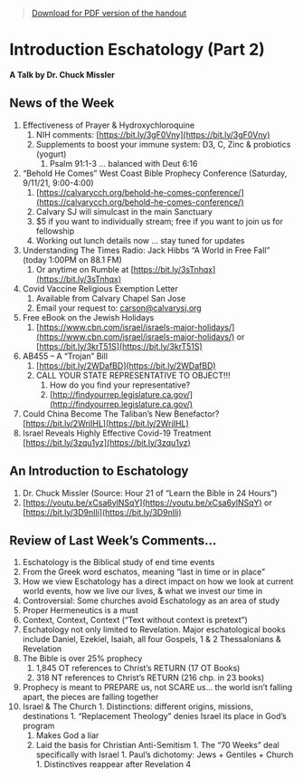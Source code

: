>[Download for PDF version of the handout](/week082921.pdf)

# Introduction Eschatology (Part 2)
**A Talk by Dr. Chuck Missler**

## News of the Week						
1. Effectiveness of Prayer & Hydroxychloroquine
	1. NIH comments: [https://bit.ly/3gF0Vny](https://bit.ly/3gF0Vny)
	1. Supplements to boost your immune system: D3, C, Zinc & probiotics (yogurt)
		1. Psalm 91:1-3 … balanced with Deut 6:16
1. “Behold He Comes” West Coast Bible Prophecy Conference (Saturday, 9/11/21, 9:00-4:00)
	1. [https://calvarycch.org/behold-he-comes-conference/](https://calvarycch.org/behold-he-comes-conference/)
	1. Calvary SJ will simulcast in the main Sanctuary
	1. $5 if you want to individually stream; free if you want to join us for fellowship
	1. Working out lunch details now … stay tuned for updates
1. Understanding The Times Radio: Jack Hibbs “A World in Free Fall” (today 1:00PM on 88.1 FM)
	1. Or anytime on Rumble at [https://bit.ly/3sTnhqx](https://bit.ly/3sTnhqx)
1. Covid Vaccine Religious Exemption Letter
	1. Available from Calvary Chapel San Jose
	1. Email your request  to: carson@calvarysj.org
1. Free eBook on the Jewish Holidays
	1. [https://www.cbn.com/israel/israels-major-holidays/](https://www.cbn.com/israel/israels-major-holidays/) or [https://bit.ly/3krT51S](https://bit.ly/3krT51S)
1. AB455 – A “Trojan” Bill
	1. [https://bit.ly/2WDafBD](https://bit.ly/2WDafBD)
	1. CALL YOUR STATE REPRESENTATIVE TO OBJECT!!! 
		1. How do you find your representative?
		1. [http://findyourrep.legislature.ca.gov/](http://findyourrep.legislature.ca.gov/)
1. Could China Become The Taliban’s New Benefactor? [https://bit.ly/2WriIHL](https://bit.ly/2WriIHL)
1. Israel Reveals Highly Effective Covid-19 Treatment [https://bit.ly/3zqu1yz](https://bit.ly/3zqu1yz)

## An Introduction to Eschatology 
1. Dr. Chuck Missler   (Source: Hour 21 of “Learn the Bible in 24 Hours”)   
1. [https://youtu.be/xCsa6ylNSqY](https://youtu.be/xCsa6ylNSqY)   or   [https://bit.ly/3D9nIli](https://bit.ly/3D9nIli)

## Review of Last Week’s Comments…
1. Eschatology is the Biblical study of end time events 
2. From the Greek word eschatos, meaning “last in time or in place” 
3. How we view Eschatology has a direct impact on how we look at current world events, how we live our lives, & what we invest our time in
4. Controversial: Some churches avoid Eschatology as an area of study
5. Proper Hermeneutics is a must 
6. Context, Context, Context (“Text without context is pretext”)
7. Eschatology not only limited to Revelation.  Major eschatological books include Daniel, Ezekiel, Isaiah, all four Gospels, 1 & 2 Thessalonians & Revelation
8. The Bible is over 25% prophecy
	1. 1,845 OT references to Christ’s RETURN (17 OT Books)
	1. 318 NT references to Christ’s RETURN (216 chp. in 23 books)
9. Prophecy is meant to PREPARE us, not SCARE us… the world isn’t falling apart, the pieces are falling together
10.  Israel & The Church
	1. Distinctions: different origins, missions, destinations
	1. “Replacement Theology” denies Israel its place in God’s program
		1. Makes God a liar
		1. Laid the basis for Christian Anti-Semitism
	1. The “70 Weeks” deal specifically with Israel
	1. Paul’s dichotomy:  Jews +  Gentiles  +  Church
	1. Distinctives reappear after Revelation 4
